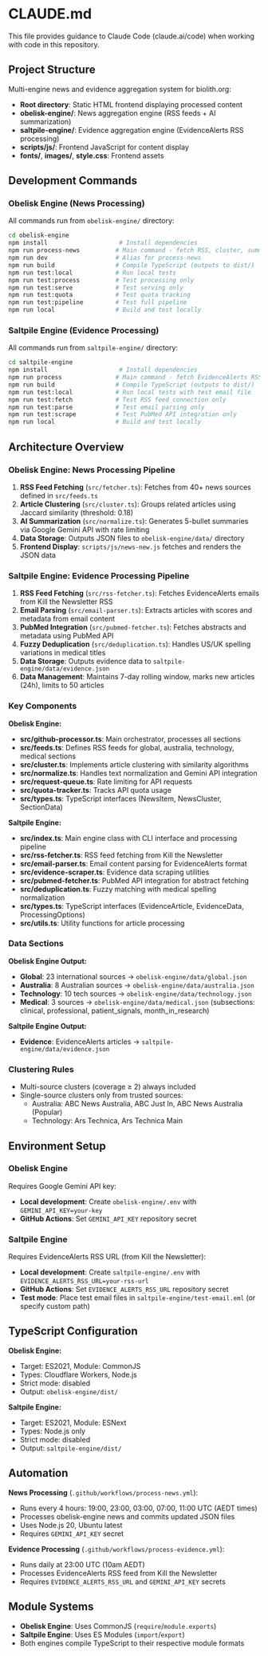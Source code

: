 # CLAUDE.md

This file provides guidance to Claude Code (claude.ai/code) when working with code in this repository.

## Project Structure

Multi-engine news and evidence aggregation system for biolith.org:

- **Root directory**: Static HTML frontend displaying processed content
- **obelisk-engine/**: News aggregation engine (RSS feeds + AI summarization)
- **saltpile-engine/**: Evidence aggregation engine (EvidenceAlerts RSS processing)
- **scripts/js/**: Frontend JavaScript for content display
- **fonts/**, **images/**, **style.css**: Frontend assets

## Development Commands

### Obelisk Engine (News Processing)
All commands run from `obelisk-engine/` directory:

```bash
cd obelisk-engine
npm install                    # Install dependencies
npm run process-news          # Main command - fetch RSS, cluster, summarize with AI
npm run dev                   # Alias for process-news
npm run build                 # Compile TypeScript (outputs to dist/)
npm run test:local            # Run local tests
npm run test:process          # Test processing only
npm run test:serve            # Test serving only
npm run test:quota            # Test quota tracking
npm run test:pipeline         # Test full pipeline
npm run local                 # Build and test locally
```

### Saltpile Engine (Evidence Processing)
All commands run from `saltpile-engine/` directory:

```bash
cd saltpile-engine
npm install                    # Install dependencies
npm run process               # Main command - fetch EvidenceAlerts RSS, get abstracts
npm run build                 # Compile TypeScript (outputs to dist/)
npm run test:local            # Run local tests with test email file
npm run test:fetch            # Test RSS feed connection only
npm run test:parse            # Test email parsing only
npm run test:scrape           # Test PubMed API integration only
npm run local                 # Build and test locally
```

## Architecture Overview

### Obelisk Engine: News Processing Pipeline

1. **RSS Feed Fetching** (`src/fetcher.ts`): Fetches from 40+ news sources defined in `src/feeds.ts`
2. **Article Clustering** (`src/cluster.ts`): Groups related articles using Jaccard similarity (threshold: 0.18)
3. **AI Summarization** (`src/normalize.ts`): Generates 5-bullet summaries via Google Gemini API with rate limiting
4. **Data Storage**: Outputs JSON files to `obelisk-engine/data/` directory
5. **Frontend Display**: `scripts/js/news-new.js` fetches and renders the JSON data

### Saltpile Engine: Evidence Processing Pipeline

1. **RSS Feed Fetching** (`src/rss-fetcher.ts`): Fetches EvidenceAlerts emails from Kill the Newsletter RSS
2. **Email Parsing** (`src/email-parser.ts`): Extracts articles with scores and metadata from email content
3. **PubMed Integration** (`src/pubmed-fetcher.ts`): Fetches abstracts and metadata using PubMed API
4. **Fuzzy Deduplication** (`src/deduplication.ts`): Handles US/UK spelling variations in medical titles
5. **Data Storage**: Outputs evidence data to `saltpile-engine/data/evidence.json`
6. **Data Management**: Maintains 7-day rolling window, marks new articles (24h), limits to 50 articles

### Key Components

**Obelisk Engine:**
- **src/github-processor.ts**: Main orchestrator, processes all sections
- **src/feeds.ts**: Defines RSS feeds for global, australia, technology, medical sections
- **src/cluster.ts**: Implements article clustering with similarity algorithms
- **src/normalize.ts**: Handles text normalization and Gemini API integration
- **src/request-queue.ts**: Rate limiting for API requests
- **src/quota-tracker.ts**: Tracks API quota usage
- **src/types.ts**: TypeScript interfaces (NewsItem, NewsCluster, SectionData)

**Saltpile Engine:**
- **src/index.ts**: Main engine class with CLI interface and processing pipeline
- **src/rss-fetcher.ts**: RSS feed fetching from Kill the Newsletter
- **src/email-parser.ts**: Email content parsing for EvidenceAlerts format
- **src/evidence-scraper.ts**: Evidence data scraping utilities
- **src/pubmed-fetcher.ts**: PubMed API integration for abstract fetching
- **src/deduplication.ts**: Fuzzy matching with medical spelling normalization
- **src/types.ts**: TypeScript interfaces (EvidenceArticle, EvidenceData, ProcessingOptions)
- **src/utils.ts**: Utility functions for article processing

### Data Sections

**Obelisk Engine Output:**
- **Global**: 23 international sources → `obelisk-engine/data/global.json`
- **Australia**: 8 Australian sources → `obelisk-engine/data/australia.json`  
- **Technology**: 10 tech sources → `obelisk-engine/data/technology.json`
- **Medical**: 3 sources → `obelisk-engine/data/medical.json` (subsections: clinical, professional, patient_signals, month_in_research)

**Saltpile Engine Output:**
- **Evidence**: EvidenceAlerts articles → `saltpile-engine/data/evidence.json`

### Clustering Rules

- Multi-source clusters (coverage ≥ 2) always included
- Single-source clusters only from trusted sources:
  - Australia: ABC News Australia, ABC Just In, ABC News Australia (Popular)
  - Technology: Ars Technica, Ars Technica Main

## Environment Setup

### Obelisk Engine
Requires Google Gemini API key:
- **Local development**: Create `obelisk-engine/.env` with `GEMINI_API_KEY=your-key`
- **GitHub Actions**: Set `GEMINI_API_KEY` repository secret

### Saltpile Engine
Requires EvidenceAlerts RSS URL (from Kill the Newsletter):
- **Local development**: Create `saltpile-engine/.env` with `EVIDENCE_ALERTS_RSS_URL=your-rss-url`
- **GitHub Actions**: Set `EVIDENCE_ALERTS_RSS_URL` repository secret
- **Test mode**: Place test email files in `saltpile-engine/test-email.eml` (or specify custom path)

## TypeScript Configuration

**Obelisk Engine:**
- Target: ES2021, Module: CommonJS
- Types: Cloudflare Workers, Node.js
- Strict mode: disabled
- Output: `obelisk-engine/dist/`

**Saltpile Engine:**
- Target: ES2021, Module: ESNext
- Types: Node.js only
- Strict mode: disabled
- Output: `saltpile-engine/dist/`

## Automation

**News Processing** (`.github/workflows/process-news.yml`):
- Runs every 4 hours: 19:00, 23:00, 03:00, 07:00, 11:00 UTC (AEDT times)
- Processes obelisk-engine news and commits updated JSON files
- Uses Node.js 20, Ubuntu latest
- Requires `GEMINI_API_KEY` secret

**Evidence Processing** (`.github/workflows/process-evidence.yml`):
- Runs daily at 23:00 UTC (10am AEDT)
- Processes EvidenceAlerts RSS feed from Kill the Newsletter
- Requires `EVIDENCE_ALERTS_RSS_URL` and `GEMINI_API_KEY` secrets

## Module Systems

- **Obelisk Engine**: Uses CommonJS (`require`/`module.exports`)
- **Saltpile Engine**: Uses ES Modules (`import`/`export`) 
- Both engines compile TypeScript to their respective module formats